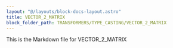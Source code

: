 ```yaml
---
layout: "@/layouts/block-docs-layout.astro"
title: VECTOR_2_MATRIX
block_folder_path: TRANSFORMERS/TYPE_CASTING/VECTOR_2_MATRIX
---
```


This is the Markdown file for VECTOR_2_MATRIX

